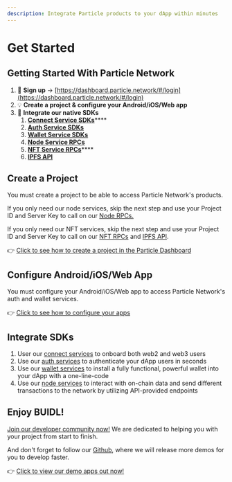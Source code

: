 ```yaml
---
description: Integrate Particle products to your dApp within minutes
---
```


# Get Started

## Getting Started With Particle Network

1. :key: **Sign up** -> [https://dashboard.particle.network/#/login](https://dashboard.particle.network/#/login)
2. :bulb: **Create a project & configure your Android/iOS/Web app**
3. :tada: **Integrate our native SDKs**
   1. [**Connect Service SDKs**](broken-reference)****
   2. [**Auth Service SDKs**](auth-service/sdks/)
   3. [**Wallet Service SDKs**](wallet-service/sdks/)
   4. [**Node Service RPCs**](broken-reference/)
   5. [**NFT Service RPCs**](broken-reference)****
   6. ****[**IPFS API**](ipfs-service.md)****

## **Create a Project**

You must create a project to be able to access Particle Network's products.

If you only need our node services, skip the next step and use your Project ID and Server Key to call on our [Node RPCs.](node-service/authentication.md)

If you only need our NFT services, skip the next step and use your Project ID and Server Key to call on our [NFT RPCs](broken-reference) and [IPFS API](ipfs-service.md).

👉 [Click to see how to create a project in the Particle Dashboard](dashboard/manage-projects.md)

## **Configure Android/iOS/Web App**

You must configure your Android/iOS/Web app to access Particle Network's auth and wallet services.

👉 [Click to see how to configure your apps](dashboard/manage-apps.md)

## Integrate SDKs

1. User our [connect services](broken-reference) to onboard both web2 and web3 users
2. Use our [auth services](broken-reference) to authenticate your dApp users in seconds
3. Use our [wallet services](broken-reference) to install a fully functional, powerful wallet into your dApp with a one-line-code
4. Use our [node services](broken-reference) to interact with on-chain data and send different transactions to the network by utilizing API-provided endpoints

## **Enjoy BUIDL!**

[Join our developer community now!](https://discord.gg/2y44qr6CR2) We are dedicated to helping you with your project from start to finish.

And don't forget to follow our [Github](https://github.com/Particle-Network), where we will release more demos for you to develop faster.

👉 [Click to view our demo apps out now!](resources/demo-applications/)
